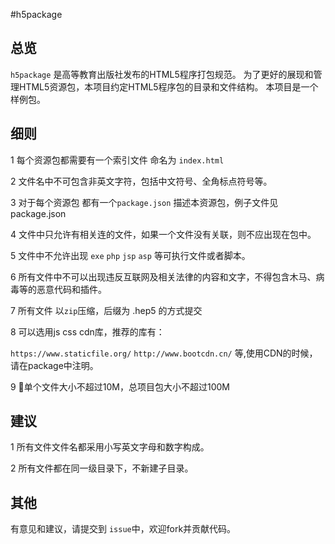 #h5package

## 总览
``h5package`` 是高等教育出版社发布的HTML5程序打包规范。
为了更好的展现和管理HTML5资源包，本项目约定HTML5程序包的目录和文件结构。
本项目是一个样例包。


## 细则

1 每个资源包都需要有一个索引文件 命名为 ``index.html`` 

2 文件名中不可包含非英文字符，包括中文符号、全角标点符号等。

3 对于每个资源包 都有一个``package.json`` 描述本资源包，例子文件见package.json

4 文件中只允许有相关连的文件，如果一个文件没有关联，则不应出现在包中。

5 文件中不允许出现 ``exe`` ``php`` ``jsp`` ``asp`` 等可执行文件或者脚本。

6 所有文件中不可以出现违反互联网及相关法律的内容和文字，不得包含木马、病毒等的恶意代码和插件。

7 所有文件 以``zip``压缩，后缀为 .hep5 的方式提交

8 可以选用js css cdn库，推荐的库有：

``https://www.staticfile.org/``
``http://www.bootcdn.cn/``
等,使用CDN的时候，请在package中注明。

9 单个文件大小不超过10M，总项目包大小不超过100M

## 建议
1 所有文件文件名都采用小写英文字母和数字构成。

2 所有文件都在同一级目录下，不新建子目录。





## 其他
有意见和建议，请提交到 ``issue``中，欢迎fork并贡献代码。

